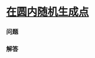 # [在圆内随机生成点](https://leetcode-cn.com/problems/generate-random-point-in-a-circle)

### 问题



### 解答

```

```

